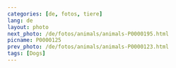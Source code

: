 ```yaml
---
categories: [de, fotos, tiere]
lang: de
layout: photo
next_photo: /de/fotos/animals/animals-P0000195.html
picname: P0000125
prev_photo: /de/fotos/animals/animals-P0000123.html
tags: [Dogs]
---
```

